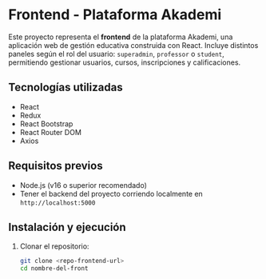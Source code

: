 # Frontend - Plataforma Akademi

Este proyecto representa el **frontend** de la plataforma Akademi, una aplicación web de gestión educativa construida con React. Incluye distintos paneles según el rol del usuario: `superadmin`, `professor` o `student`, permitiendo gestionar usuarios, cursos, inscripciones y calificaciones.

## Tecnologías utilizadas

- React
- Redux
- React Bootstrap
- React Router DOM
- Axios

## Requisitos previos

- Node.js (v16 o superior recomendado)
- Tener el backend del proyecto corriendo localmente en `http://localhost:5000`

## Instalación y ejecución

1. Clonar el repositorio:
   ```bash
   git clone <repo-frontend-url>
   cd nombre-del-front
